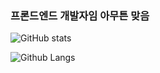 ### 프론드엔드 개발자임 아무튼 맞음

![GitHub stats](https://github-readme-stats.vercel.app/api?username=goldfrosch&show_icons=true&theme=tokyonight)

![Github Langs](https://github-readme-stats.vercel.app/api/top-langs/?username=goldfrosch&theme=tokyonight)
